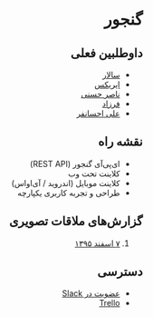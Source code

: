 <div dir="rtl">

# گنجور

## داوطلبین فعلی

+ [سالار](https://twitter.com/sallar)
+ [ایریکس](https://twitter.com/iiriix_)
+ [ناصر حسنی](https://twitter.com/snhasani)
+ [فرزاد](https://twitter.com/euwars)
+ [علی احسانفر](https://twitter.com/ehsaniaa)

## نقشه راه

+ ای‌پی‌آی گنجور (REST API)
+ کلاینت تحت وب
+ کلاینت موبایل (اندروید / آی‌اواس)
+ طراحی و تجربه کاربری یکپارچه

## گزارش‌های ملاقات تصویری

1. [۷ اسفند ۱۳۹۵](2017-02-25.md)

## دسترسی

+ [عضویت در Slack](https://ganjoor.now.sh/)
+ [Trello](https://trello.com/b/7FdzLNkm/ganjoor-2-0)
